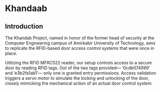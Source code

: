 # Khandaab

## Introduction

The Khandab Project, named in honor of the former head of security at the Computer Engineering campus of Amirkabir University of Technology,
aims to replicate the RFID-based door access control systems that were once in place.

Utilizing the RFID MFRC522 reader, our setup controls access to a secure door by reading RFID tags. Out of the two tags provided— ‘0cdb074999’ and ‘e3b2fa1ab1’— only one is granted entry permissions.
Access validation triggers a servo motor to simulate the locking and unlocking of the door, closely mimicking the mechanical action of an actual door control system.
